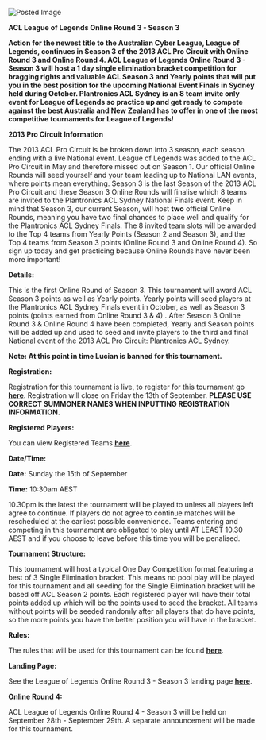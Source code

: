 ![Posted Image](http://oi42.tinypic.com/zldoxg.jpg)





**ACL League of Legends Online Round 3 - Season 3**





**Action for the newest title to the Australian Cyber League, League of Legends, continues in Season 3 of the 2013 ACL Pro Circuit with Online Round 3 and Online Round 4. ACL League of Legends Online Round 3 - Season 3 will host a 1 day single elimination bracket competition for bragging rights and valuable ACL Season 3 and Yearly points that will put you in the best position for the upcoming National Event Finals in Sydney held during October. Plantronics ACL Sydney is an 8 team invite only event for League of Legends so practice up and get ready to compete against the best Australia and New Zealand has to offer in one of the most competitive tournaments for League of Legends!**





**2013 Pro Circuit Information**

The 2013 ACL Pro Circuit is be broken down into 3 season, each season ending with a live National event. League of Legends was added to the ACL Pro Circuit in May and therefore missed out on Season 1. Our official Online Rounds will seed yourself and your team leading up to National LAN events, where points mean everything. Season 3 is the last Season of the 2013 ACL Pro Circuit and these Season 3 Online Rounds will finalise which 8 teams are invited to the Plantronics ACL Sydney National Finals event. Keep in mind that Season 3, our current Season, will host 
**two**
 official Online Rounds, meaning you have two final chances to place well and qualify for the Plantronics ACL Sydney Finals. The 8 invited team slots will be awarded to the Top 4 teams from Yearly Points (Season 2 and Season 3), and the Top 4 teams from Season 3 points (Online Round 3 and Online Round 4). So sign up today and get practicing because Online Rounds have never been more important!






**Details:**


This is the first Online Round of Season 3. This tournament will award ACL Season 3 points as well as Yearly points. Yearly points will seed players at the Plantronics ACL Sydney Finals event in October, as well as Season 3 points (points earned from Online Round 3 & 4) . After Season 3 Online Round 3 & Online Round 4 have been completed, Yearly and Season points will be added up and used to seed and invite players to the third and final National event of the 2013 ACL Pro Circuit: Plantronics ACL Sydney.






****Note:**
 At this point in time Lucian is banned for this tournament.**





**Registration:**


Registration for this tournament is live, to register for this tournament go 
[**here**](http://forums.aclpro.com.au/t/acl-league-of-legends-online-round-3-registration-thread/5710). Registration will close on Friday the 13th of September. 
**PLEASE USE CORRECT SUMMONER NAMES WHEN INPUTTING REGISTRATION INFORMATION.**






**Registered Players:**


You can view Registered Teams 
**[here](http://forums.aclpro.com.au/t/acl-league-of-legends-online-round-3-registration-thread/)**.






**Date/Time:**



**Date:**
Sunday the 15th of September



**Time:**
 10:30am AEST





10.30pm is the latest the tournament will be played to unless all players left agree to continue. If players do not agree to continue matches will be rescheduled at the earliest possible convenience. Teams entering and competing in this tournament are obligated to play until AT LEAST 10.30 AEST and if you choose to leave before this time you will be penalised. 






**Tournament Structure:**


This tournament will host a typical One Day Competition format featuring a best of 3 Single Elimination bracket. This means no pool play will be played for this tournament and all seeding for the Single Elimination bracket will be based off ACL Season 2 points. Each registered player will have their total points added up which will be the points used to seed the bracket. All teams without points will be seeded randomly after all players that do have points, so the more points you have the better position you will have in the bracket. 






**Rules:**


The rules that will be used for this tournament can be found 
**[here](http://www.aclpro.com.au/procircuit/acl-league-of-legends-rules)**.






**Landing Page:**


See the League of Legends Online Round 3 - Season 3 landing page 
[**here**](http://www.aclpro.com.au/2013/events/leagueoflegends/acl-lol-or3-landing-page).






**Online Round 4:**


ACL League of Legends Online Round 4 - Season 3 will be held on September 28th - September 29th. A separate announcement will be made for this tournament.